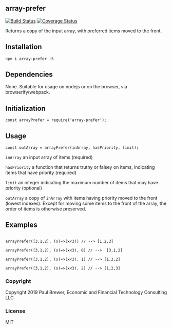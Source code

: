 array-prefer
----------

[![Build Status](https://travis-ci.org/DrPaulBrewer/array-prefer.svg?branch=master)](https://travis-ci.org/DrPaulBrewer/array-prefer)
[![Coverage Status](https://coveralls.io/repos/github/DrPaulBrewer/array-prefer/badge.svg?branch=master)](https://coveralls.io/github/DrPaulBrewer/array-prefer?branch=master)

Returns a copy of the input array, with preferred items moved to the front. 

## Installation

`npm i array-prefer -S`

## Dependencies

None.  Suitable for usage on nodejs or on the browser, via browserify/webpack.

## Initialization

`const arrayPrefer = require('array-prefer');`

## Usage

`const outArray = arrayPrefer(inArray, hasPriority, limit); `

`inArray` an input array of items (required)

`hasPriority` a function that returns truthy or falsey on items, indicating items that have priority (required)

`limit` an integer indicating the maximum number of items that may have priority (optional)

`outArray` a copy of `inArray` with items having priority moved to the front (lowest indexes).
Except for moving some items to the front of the array, the order of items is otherwise preserved.

## Examples

```

arrayPrefer([3,1,2], (x)=>(x<3)) // --> [1,2,3]

arrayPrefer([3,1,2], (x)=>(x<3), 0) // -->  [3,1,2]

arrayPrefer([3,1,2], (x)=>(x<3), 1) // --> [1,3,2]

arrayPrefer([3,1,2], (x)=>(x<3), 2) // --> [1,2,3]

```

### Copyright

Copyright 2019 Paul Brewer, Economic and Financial Technology Consulting LLC

### License

MIT
